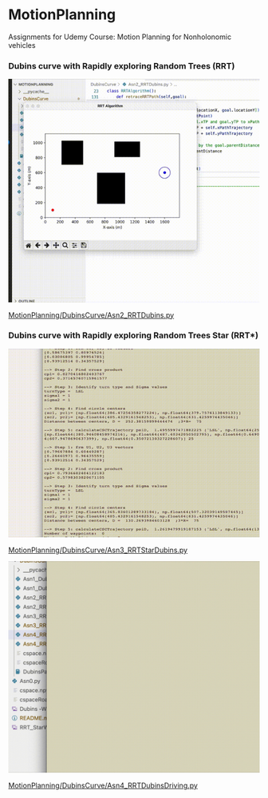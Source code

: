 # MotionPlanning
Assignments for Udemy Course: 
Motion Planning for Nonholonomic vehicles 

### Dubins curve with Rapidly exploring Random Trees (RRT)

![Dubins RRT](./Dubins%20-With-RRT.gif)

[MotionPlanning/DubinsCurve/Asn2_RRTDubins.py](./DubinsCurve/Asn2_RRTDubins.py)

### Dubins curve with Rapidly exploring Random Trees Star (RRT*)

![Dubins RRT*](./RRT_StarWithDubinsCurve.gif)

[MotionPlanning/DubinsCurve/Asn3_RRTStarDubins.py](./DubinsCurve/Asn3_RRTStarDubins.py)

![Dubins RRT* with restricted path - driving](./DubinsPath-RestrictedPath-Driving.gif)

[MotionPlanning/DubinsCurve/Asn4_RRTDubinsDriving.py](./DubinsCurve/Asn4_RRTDubinsDriving.py)
